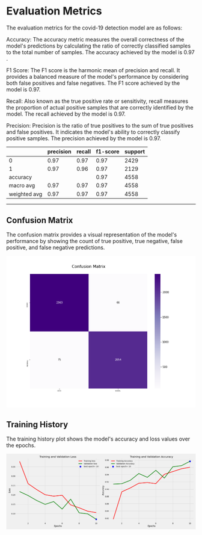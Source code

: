 
# Evaluation Metrics
The evaluation metrics for the covid-19 detection model are as follows:

Accuracy: The accuracy metric measures the overall correctness of the model's predictions by calculating the ratio of correctly classified samples to the total number of samples. The accuracy achieved by the model is 0.97 .

F1 Score: The F1 score is the harmonic mean of precision and recall. It provides a balanced measure of the model's performance by considering both false positives and false negatives. The F1 score achieved by the model is 0.97.

Recall: Also known as the true positive rate or sensitivity, recall measures the proportion of actual positive samples that are correctly identified by the model. The recall achieved by the model is 0.97.

Precision: Precision is the ratio of true positives to the sum of true positives and false positives. It indicates the model's ability to correctly classify positive samples. The precision achieved by the model is 0.97.


|          | precision | recall | f1-score | support |
| -------- | --------- | ------ | -------- | ------- |
|    0    |   0.97   |  0.97  |   0.97   |   2429   |
|   1    |   0.97   |  0.96  |   0.97   |   2129    |
| accuracy |           |        |   0.97   |   4558    |
| macro avg|   0.97   |  0.97  |   0.97  |   4558    |
|weighted avg|  0.97    |  0.97  |   0.97   |   4558   |

-----

## Confusion Matrix

The confusion matrix provides a visual representation of the model's performance by showing the count of true positive, true negative, false positive, and false negative predictions.

![Confusion Matrix](/reports/confusion_matrix.png)

## Training History 
The training history plot shows the model's accuracy and loss values over the epochs.

![Accuracy and Loss Plot](/reports/training_history.png)